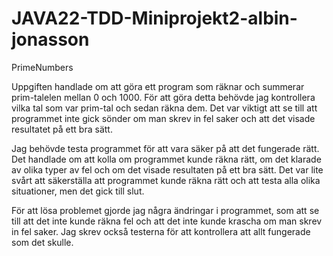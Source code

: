 # JAVA22-TDD-Miniprojekt2-albin-jonasson
PrimeNumbers

Uppgiften handlade om att göra ett program som räknar och summerar prim-talelen mellan 0 och 1000. För att göra detta behövde jag kontrollera vilka tal som var prim-tal och sedan räkna dem. Det var viktigt att se till att programmet inte gick sönder om man skrev in fel saker och att det visade resultatet på ett bra sätt.

Jag behövde testa programmet för att vara säker på att det fungerade rätt. Det handlade om att kolla om programmet kunde räkna rätt, om det klarade av olika typer av fel och om det visade resultaten på ett bra sätt. Det var lite svårt att säkerställa att programmet kunde räkna rätt och att testa alla olika situationer, men det gick till slut.

För att lösa problemet gjorde jag några ändringar i programmet, som att se till att det inte kunde räkna fel och att det inte kunde krascha om man skrev in fel saker. Jag skrev också testerna för att kontrollera att allt fungerade som det skulle.
